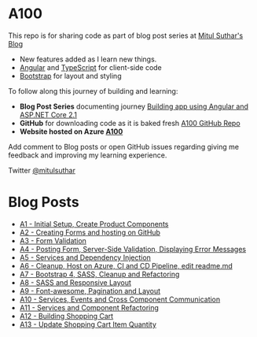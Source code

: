 # A100
This repo is for sharing code as part of blog post series at <a href="http://mscodingblog.blogspot.com/2018/06/a1building-app-using-angular-and-aspnet.html">Mitul Suthar's Blog</a>


<ul>
  <li>New features added as I learn new things.</li>
  <li><a href='https://angular.io/'>Angular</a> and <a href='http://www.typescriptlang.org/'>TypeScript</a> for client-side code</li>
  <li><a href='http://getbootstrap.com/'>Bootstrap</a> for layout and styling</li>
</ul>
<p>To follow along this journey of building and learning:</p>
<ul>
  <li><strong>Blog Post Series</strong> documenting journey <a href="http://mscodingblog.blogspot.com/2018/06/a1building-app-using-angular-and-aspnet.html">Building app using Angular and ASP.NET Core 2.1</a></li>
  <li><strong>GitHub</strong> for downloading code as it is baked fresh <a href="https://github.com/mitulsuthar/A100">A100 GitHub Repo</a></li>  
  <li><strong>Website hosted on Azure <a href="https://a100store.azurewebsites.net/">A100</a></strong></li>
</ul>
<p>Add comment to Blog posts or open GitHub issues regarding giving me feedback and improving my learning experience.</p>

Twitter <a href="http://twitter.com/#!/mitulsuthar">@mitulsuthar</a>

# Blog Posts
<ul>
<li><a href="http://mscodingblog.blogspot.com/2018/06/a1building-app-using-angular-and-aspnet.html">A1 - Initial Setup, Create Product Components</a></li>
<li><a href="http://mscodingblog.blogspot.com/2018/06/a2building-app-using-angular-and-aspnet.html">A2 - Creating Forms and hosting on GitHub</a></li>
<li><a href="http://mscodingblog.blogspot.com/2018/06/a3building-app-using-angular-and-aspnet.html">A3 - Form Validation</a></li>
<li><a href="http://mscodingblog.blogspot.com/2018/06/a4building-app-using-angular-and-aspnet.html">A4 - Posting Form, Server-Side Validation, Displaying Error Messages</a></li>
<li><a href="http://mscodingblog.blogspot.com/2018/06/a5building-app-using-angular-and-aspnet.html">A5 - Services and Dependency Injection</a></li>
<li><a href="http://mscodingblog.blogspot.com/2018/06/a6building-app-using-angular-and-aspnet.html">A6 - Cleanup, Host on Azure, CI and CD Pipeline, edit readme.md</a></li>
<li><a href="http://mscodingblog.blogspot.com/2018/06/a7building-app-using-angular-and-aspnet.html">A7 - Bootstrap 4, SASS, Cleanup and Refactoring</a></li>
<li><a href="http://mscodingblog.blogspot.com/2018/06/a8building-app-using-angular-and-aspnet.html">A8 - SASS and Responsive Layout</a></li>
<li><a href="http://mscodingblog.blogspot.com/2018/06/a9building-app-using-angular-and-aspnet.html">A9 - Font-awesome, Pagination and Layout</a></li>
<li><a href="http://mscodingblog.blogspot.com/2018/06/a10building-app-using-angular-and.html">A10 - Services, Events and Cross Component Communication</a></li>
<li><a href="http://mscodingblog.blogspot.com/2018/06/a11building-app-using-angular-and.html">A11 - Services and Component Refactoring</a></li>
<li><a href="http://mscodingblog.blogspot.com/2018/06/a12building-app-using-angular-and.html">A12 - Building Shopping Cart</a></li>
<li><a href="http://mscodingblog.blogspot.com/2018/06/a13building-app-using-angular-and.html">A13 - Update Shopping Cart Item Quantity</a></li>
</ul>